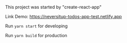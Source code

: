 This project was started by "create-react-app"

Link Demo: https://neversitup-todos-app-test.netlify.app

Run `yarn start` for developing

Run `yarn build` for production
